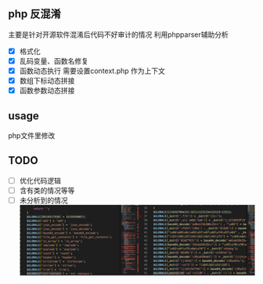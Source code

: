 ## php 反混淆
主要是针对开源软件混淆后代码不好审计的情况 利用phpparser辅助分析

- [x] 格式化
- [x] 乱码变量、函数名修复
- [x] 函数动态执行 需要设置context.php 作为上下文
- [x] 数组下标动态拼接
- [x] 函数参数动态拼接 

## usage 
php文件里修改


## TODO
- [ ] 优化代码逻辑
- [ ] 含有类的情况等等
- [ ] 未分析到的情况
![image](https://github.com/godspeedcurry/php-deobfuscation/blob/master/images/img1.png)                                                               